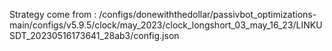 Strategy come from : /configs/donewiththedollar/passivbot_optimizations-main/configs/v5.9.5/clock/may_2023/clock_longshort_03_may_16_23/LINKUSDT_20230516173641_28ab3/config.json